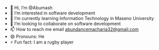 - 👋 Hi, I’m @Abumash
- 👀 I’m interested in software development 
- 🌱 I’m currently learning Information Technology in Maseno University 
- 💞️ I’m looking to collaborate on software development 
- 📫 How to reach me email abundancemacharia32@gmail.com
- 😄 Pronouns: He
- ⚡ Fun fact: I am a rugby player


<!---
Abumash/Abumash is a ✨ special ✨ repository because its `README.md` (this file) appears on your GitHub profile.
You can click the Preview link to take a look at your changes.
--->
